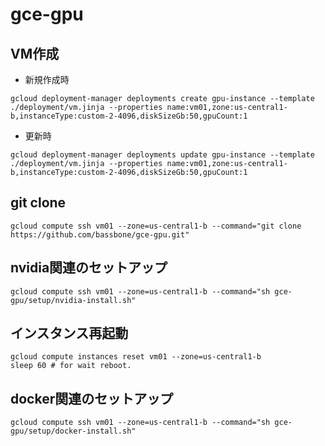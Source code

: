 # gce-gpu

## VM作成

* 新規作成時

```
gcloud deployment-manager deployments create gpu-instance --template ./deployment/vm.jinja --properties name:vm01,zone:us-central1-b,instanceType:custom-2-4096,diskSizeGb:50,gpuCount:1
```

* 更新時

```
gcloud deployment-manager deployments update gpu-instance --template ./deployment/vm.jinja --properties name:vm01,zone:us-central1-b,instanceType:custom-2-4096,diskSizeGb:50,gpuCount:1
```

## git clone

```
gcloud compute ssh vm01 --zone=us-central1-b --command="git clone https://github.com/bassbone/gce-gpu.git"
```

## nvidia関連のセットアップ

```
gcloud compute ssh vm01 --zone=us-central1-b --command="sh gce-gpu/setup/nvidia-install.sh"
```

## インスタンス再起動

```
gcloud compute instances reset vm01 --zone=us-central1-b
sleep 60 # for wait reboot.
```

## docker関連のセットアップ

```
gcloud compute ssh vm01 --zone=us-central1-b --command="sh gce-gpu/setup/docker-install.sh"
```
